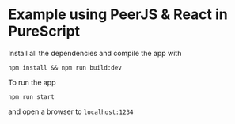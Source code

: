 # Example using PeerJS & React in PureScript

Install all the dependencies and compile the app with

```shell
npm install && npm run build:dev
```

To run the app

```shell
npm run start
```

and open a browser to `localhost:1234`
